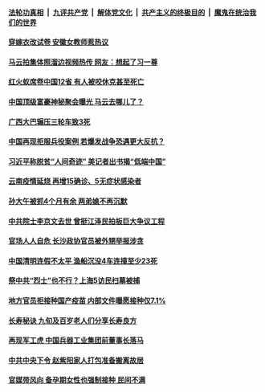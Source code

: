 

####  [法轮功真相](../../../../basic/blob/master/README.md?t=04060702) &nbsp;|&nbsp; [九评共产党](../../../../9ping.md/blob/master/README.md?t=04060702) &nbsp;|&nbsp; [解体党文化](../../../../jtdwh.md/blob/master/README.md?t=04060702)  &nbsp;|&nbsp; [共产主义的终极目的](../../../../gczydzjmd.md/blob/master/README.md?t=04060702) &nbsp;|&nbsp; [魔鬼在统治我们的世界](../../../../mgztzwmdsj.md/blob/master/README.md?t=04060702) 

#### [穿嫁衣改试卷 安徽女教师惹热议](../pages/soh5/491921.md?t=04060702) 
#### [马云拍集体照溜边视频热传 网友：想起了习一尊](../pages/soh5/491792.md?t=04060702) 
#### [红火蚁席卷中国12省 有人被咬休克甚至死亡](../pages/soh5/491780.md?t=04060702) 
#### [中国顶级富豪神秘聚会曝光 马云去哪儿了？](../pages/soh5/491771.md?t=04060702) 
#### [ 广西大巴辗压三轮车致3死](../pages/soh5/491774.md?t=04060702) 
#### [中国再现拒服兵役案例 若爆发战争恐遇更大反抗？](../pages/soh5/491732.md?t=04060702) 
#### [习近平称脱贫“人间奇迹” 美记者出书揭“低端中国”](../pages/soh5/491717.md?t=04060702) 
#### [云南疫情延烧 再增15确诊、5无症状感染者](../pages/soh5/491675.md?t=04060702) 
#### [孙大午被抓4个月有余 两弟媳不再沉默](../pages/soh5/491645.md?t=04060702) 
#### [中共院士李京文去世 曾挺江泽民拍板巨大争议工程](../pages/soh5/491654.md?t=04060702) 
#### [官场人人自危 长沙政协官员被外甥举报涉贪](../pages/soh5/491636.md?t=04060702) 
#### [中国清明连假不太平 渔船沉没4车连撞至少23死](../pages/soh5/491627.md?t=04060702) 
#### [祭中共“烈士”也不行？上海5访民扫墓被捕](../pages/soh5/491600.md?t=04060702) 
#### [地方官员拒接种国产疫苗 内部文件曝愿接种仅7.1%](../pages/soh5/491582.md?t=04060702) 
#### [长寿秘诀 九旬及百岁老人们分享长寿良方](../pages/soh5/491354.md?t=04060702) 
#### [再现军工虎 中国兵器工业集团前董事长落马](../pages/soh5/491516.md?t=04060702) 
#### [中共中央下令 赵紫阳家人打包准备搬离故居](../pages/soh5/491495.md?t=04060702) 
#### [官媒带风向 备孕期女性也强制接种 民间不满](../pages/soh5/491420.md?t=04060702) 
